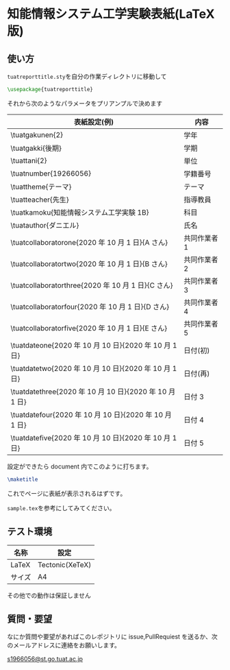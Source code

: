 # 知能情報システム工学実験表紙(LaTeX 版)

## 使い方

`tuatreporttitle.sty`を自分の作業ディレクトリに移動して

```latex
\usepackage{tuatreporttitle}
```

それから次のようなパラメータをプリアンプルで決めます

| 表紙設定(例)                                            | 内容         |
| ------------------------------------------------------- | ------------ |
| \tuatgakunen{2}                                         | 学年         |
| \tuatgakki{後期}                                        | 学期         |
| \tuattani{2}                                            | 単位         |
| \tuatnumber{19266056}                                   | 学籍番号     |
| \tuattheme{テーマ}                                      | テーマ       |
| \tuatteacher{先生}                                      | 指導教員     |
| \tuatkamoku{知能情報システム工学実験 1B}                | 科目         |
| \tuatauthor{ダニエル}                                   | 氏名         |
| \tuatcollaboratorone{2020 年 10 月 1 日}{A さん}        | 共同作業者 1 |
| \tuatcollaboratortwo{2020 年 10 月 1 日}{B さん}        | 共同作業者 2 |
| \tuatcollaboratorthree{2020 年 10 月 1 日}{C さん}      | 共同作業者 3 |
| \tuatcollaboratorfour{2020 年 10 月 1 日}{D さん}       | 共同作業者 4 |
| \tuatcollaboratorfive{2020 年 10 月 1 日}{E さん}       | 共同作業者 5 |
| \tuatdateone{2020 年 10 月 10 日}{2020 年 10 月 1 日}   | 日付(初)     |
| \tuatdatetwo{2020 年 10 月 10 日}{2020 年 10 月 1 日}   | 日付(再)     |
| \tuatdatethree{2020 年 10 月 10 日}{2020 年 10 月 1 日} | 日付 3       |
| \tuatdatefour{2020 年 10 月 10 日}{2020 年 10 月 1 日}  | 日付 4       |
| \tuatdatefive{2020 年 10 月 10 日}{2020 年 10 月 1 日}  | 日付 5       |

設定ができたら document 内でこのように打ちます。

```latex
\maketitle
```

これでページに表紙が表示されるはずです。

`sample.tex`を参考にしてみてください。

## テスト環境

| 名称   | 設定            |
| ------ | --------------- |
| LaTeX  | Tectonic(XeTeX) |
| サイズ | A4              |

その他での動作は保証しません

## 質問・要望

なにか質問や要望があればこのレポジトリに issue,PullRequiest を送るか、次のメールアドレスに連絡をお願いします。

s1966056@st.go.tuat.ac.jp
